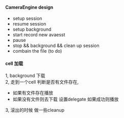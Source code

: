 

#### CameraEngine design

* setup session  
* resume session
* setup background
* start record new avaesst
* pause
* stop  && background && clean up session
* combain the file (to do)




#### cell 加载



1, background 下载  
2, 走到一个cell 判断是否有文件存在,

* 如果有文件存在播放
* 如果没有文件则去下载 设置delegate 如果成功则播放

3, 滚出的时候 做一些cleanup




